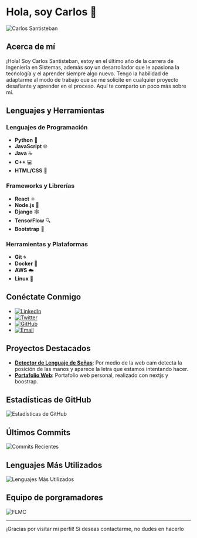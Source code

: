 # Hola, soy Carlos 👋

![Carlos Santisteban](https://github.com/carlosrsg11/carlosrsg11/assets/49936473/42bb6190-a95c-4165-8f74-489a8a515caf)

## Acerca de mí

¡Hola! Soy Carlos Santisteban, estoy en el último año de la carrera de Ingeniería en Sistemas, además soy un desarrollador que le apasiona la tecnología y el aprender siempre algo nuevo. Tengo la habilidad de adaptarme al modo de trabajo que se me solicite en cualquier proyecto desafiante y aprender en el proceso. Aquí te comparto un poco más sobre mí.

## Lenguajes y Herramientas

### Lenguajes de Programación
- **Python** 🐍
- **JavaScript** 🌐
- **Java** ☕
- **C++** 💻
- **HTML/CSS** 🎨

### Frameworks y Librerías
- **React** ⚛️
- **Node.js** 🌲
- **Django** 🕸️
- **TensorFlow** 🔍
- **Bootstrap** 🚀

### Herramientas y Plataformas
- **Git** 🌀
- **Docker** 🐳
- **AWS** ☁️
- **Linux** 🐧

## Conéctate Conmigo

- [![LinkedIn](https://img.shields.io/badge/LinkedIn-000000?style=for-the-badge&logo=linkedin&logoColor=white)](https://www.linkedin.com/in/carlos-santisteban-a9651a30a/)
- [![Twitter](https://img.shields.io/badge/Twitter-000000?style=for-the-badge&logo=twitter&logoColor=white)](https://x.com/csgramajo)
- [![GitHub](https://img.shields.io/badge/GitHub-000000?style=for-the-badge&logo=github&logoColor=white)](https://github.com/carlosrsg11)
- [![Email](https://img.shields.io/badge/Email-000000?style=for-the-badge&logo=gmail&logoColor=white)](mailto:carlossantistebangägmail.com)

## Proyectos Destacados

- **[Detector de Lenguaje de Señas](https://github.com/carlosrsg11/ProyectoIAFinal)**: Por medio de la web cam detecta la posición de las manos y aparece la letra que estamos intentando hacer.
- **[Portafolio Web](https://github.com/carlosrsg11/portfolio)**: Portafolio web personal, realizado con nextjs y boostrap.

## Estadísticas de GitHub

![Estadísticas de GitHub](https://github-readme-stats.vercel.app/api?username=carlosrsg11&show_icons=true&theme=radical)

## Últimos Commits

![Commits Recientes](https://github-readme-streak-stats.herokuapp.com/?user=carlosrsg11&theme=radical)

## Lenguajes Más Utilizados

![Lenguajes Más Utilizados](https://github-readme-stats.vercel.app/api/top-langs/?username=carlosrsg11&layout=compact&theme=radical)

## Equipo de porgramadores

![FLMC](https://github.com/carlosrsg11/carlosrsg11/assets/49936473/9d79e20a-31b3-4ff8-8d8a-e04d5388efe9)

---

¡Gracias por visitar mi perfil! Si deseas contactarme, no dudes en hacerlo
